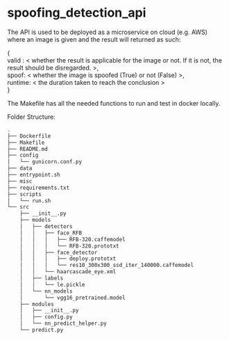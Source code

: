# spoofing_detection_api

The API is used to be deployed as a microservice on cloud (e.g. AWS) where an image is given and the result will returned as such:  

{  
    valid : < whether the result is applicable for the image or not. If it is not, the result should be disregarded. >,  
    spoof: < whether the image is spoofed (True) or not (False) >,  
    runtime: < the duration taken to reach the conclusion >  
}

The Makefile has all the needed functions to run and test in docker locally.  

Folder Structure:

```bash
.  
├── Dockerfile  
├── Makefile  
├── README.md  
├── config  
│   └── gunicorn.conf.py  
├── data  
├── entrypoint.sh  
├── misc  
├── requirements.txt  
├── scripts  
│   └── run.sh  
└── src  
    ├── __init__.py  
    ├── models  
    │   ├── detectors  
    │   │   ├── face_RFB  
    │   │   │   ├── RFB-320.caffemodel  
    │   │   │   └── RFB-320.prototxt  
    │   │   ├── face_detector  
    │   │   │   ├── deploy.prototxt  
    │   │   │   └── res10_300x300_ssd_iter_140000.caffemodel  
    │   │   └── haarcascade_eye.xml  
    │   ├── labels  
    │   │   └── le.pickle  
    │   └── nn_models  
    │       └── vgg16_pretrained.model  
    ├── modules  
    │   ├── __init__.py  
    │   ├── config.py  
    │   └── nn_predict_helper.py  
    └── predict.py  
```
